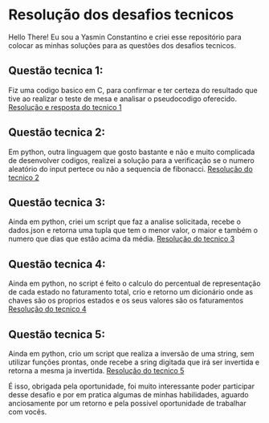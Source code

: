 # Resolução dos desafios tecnicos 

Hello There! Eu sou a Yasmin Constantino e criei esse repositório para colocar as minhas soluções para as questões dos desafios tecnicos.

## Questão tecnica 1:
Fiz uma codigo basico em C, para confirmar e ter certeza do resultado que tive ao realizar o teste de mesa e analisar o pseudocodigo oferecido.
[Resolução e resposta do tecnico 1](tecnico1.c)

## Questão tecnica 2:
Em python, outra linguagem que gosto bastante e não e muito complicada de desenvolver codigos, realizei a solução para a verificação se o numero aleatório do input pertece ou não a sequencia de fibonacci.
[Resolução do tecnico 2](tecnico2.py)

## Questão tecnica 3:
Ainda em python, criei um script que faz a analise solicitada, recebe o dados.json e retorna uma tupla que tem o menor valor, o maior e também o numero que dias que estão acima da média.
[Resolução do tecnico 3](tecnico3.py)

## Questão tecnica 4:
Ainda em python, no script é feito o calculo do percentual de representação de cada estado no faturamento total, crio e retorno um dicionário onde as chaves são os proprios estados e os seus valores são os faturamentos
[Resolução do tecnico 4](tecnico4.py)

## Questão tecnica 5:
Ainda em python, crio um script que realiza a inversão de uma string, sem utilizar funções prontas, onde recebe a sring digitada que irá ser invertida e retorna a mesma ja invertida.
[Resolução do tecnico 5](tecnico5.py)


É isso, obrigada pela oportunidade, foi muito interessante poder participar desse desafio e por em pratica algumas de minhas habilidades, aguardo anciosamente por um retorno e pela possivel oportunidade de trabalhar com vocês.